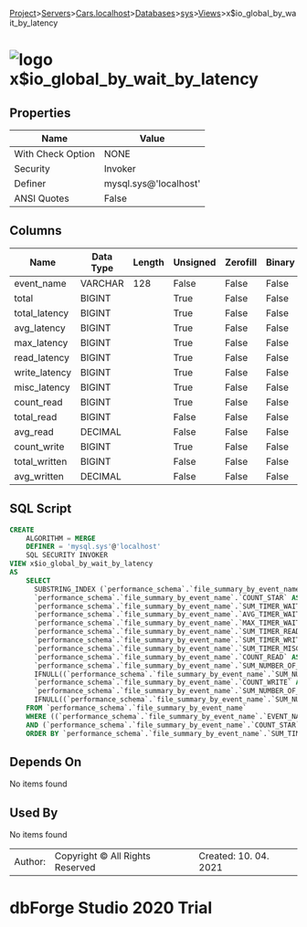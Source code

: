 [Project](../../../../../startpage.md)>[Servers](../../../../Servers.md)>[Cars.localhost](../../../Cars.localhost.md)>[Databases](../../Databases.md)>[sys](../sys.md)>[Views](Views.md)>x$io_global_by_wait_by_latency


# ![logo](../../../../../Images/view64.svg) x$io_global_by_wait_by_latency


## <a name="#Properties"></a>Properties
|Name|Value|
|---|---|
|With Check Option|NONE|
|Security|Invoker|
|Definer|mysql.sys@'localhost'|
|ANSI Quotes|False|


## <a name="#Columns"></a>Columns
|Name|Data Type|Length|Unsigned|Zerofill|Binary|Not Null|
|---|---|---|---|---|---|---|
|event_name|VARCHAR|128|False|False|False|False|
|total|BIGINT||True|False|False|True|
|total_latency|BIGINT||True|False|False|True|
|avg_latency|BIGINT||True|False|False|True|
|max_latency|BIGINT||True|False|False|True|
|read_latency|BIGINT||True|False|False|True|
|write_latency|BIGINT||True|False|False|True|
|misc_latency|BIGINT||True|False|False|True|
|count_read|BIGINT||True|False|False|True|
|total_read|BIGINT||False|False|False|True|
|avg_read|DECIMAL||False|False|False|True|
|count_write|BIGINT||True|False|False|True|
|total_written|BIGINT||False|False|False|True|
|avg_written|DECIMAL||False|False|False|True|

## <a name="#SqlScript"></a>SQL Script
```SQL
CREATE 
	ALGORITHM = MERGE
	DEFINER = 'mysql.sys'@'localhost'
	SQL SECURITY INVOKER
VIEW x$io_global_by_wait_by_latency
AS
	SELECT
	  SUBSTRING_INDEX (`performance_schema`.`file_summary_by_event_name`.`EVENT_NAME`, '/', -(2)) AS `event_name`,
	  `performance_schema`.`file_summary_by_event_name`.`COUNT_STAR` AS `total`,
	  `performance_schema`.`file_summary_by_event_name`.`SUM_TIMER_WAIT` AS `total_latency`,
	  `performance_schema`.`file_summary_by_event_name`.`AVG_TIMER_WAIT` AS `avg_latency`,
	  `performance_schema`.`file_summary_by_event_name`.`MAX_TIMER_WAIT` AS `max_latency`,
	  `performance_schema`.`file_summary_by_event_name`.`SUM_TIMER_READ` AS `read_latency`,
	  `performance_schema`.`file_summary_by_event_name`.`SUM_TIMER_WRITE` AS `write_latency`,
	  `performance_schema`.`file_summary_by_event_name`.`SUM_TIMER_MISC` AS `misc_latency`,
	  `performance_schema`.`file_summary_by_event_name`.`COUNT_READ` AS `count_read`,
	  `performance_schema`.`file_summary_by_event_name`.`SUM_NUMBER_OF_BYTES_READ` AS `total_read`,
	  IFNULL((`performance_schema`.`file_summary_by_event_name`.`SUM_NUMBER_OF_BYTES_READ` / NULLIF(`performance_schema`.`file_summary_by_event_name`.`COUNT_READ`, 0)), 0) AS `avg_read`,
	  `performance_schema`.`file_summary_by_event_name`.`COUNT_WRITE` AS `count_write`,
	  `performance_schema`.`file_summary_by_event_name`.`SUM_NUMBER_OF_BYTES_WRITE` AS `total_written`,
	  IFNULL((`performance_schema`.`file_summary_by_event_name`.`SUM_NUMBER_OF_BYTES_WRITE` / NULLIF(`performance_schema`.`file_summary_by_event_name`.`COUNT_WRITE`, 0)), 0) AS `avg_written`
	FROM `performance_schema`.`file_summary_by_event_name`
	WHERE ((`performance_schema`.`file_summary_by_event_name`.`EVENT_NAME` LIKE 'wait/io/file/%')
	AND (`performance_schema`.`file_summary_by_event_name`.`COUNT_STAR` > 0))
	ORDER BY `performance_schema`.`file_summary_by_event_name`.`SUM_TIMER_WAIT` DESC;
```

## <a name="#DependsOn"></a>Depends On
No items found

## <a name="#UsedBy"></a>Used By
No items found

||||
|---|---|---|
|Author: |Copyright © All Rights Reserved|Created: 10. 04. 2021|
# dbForge Studio 2020 Trial